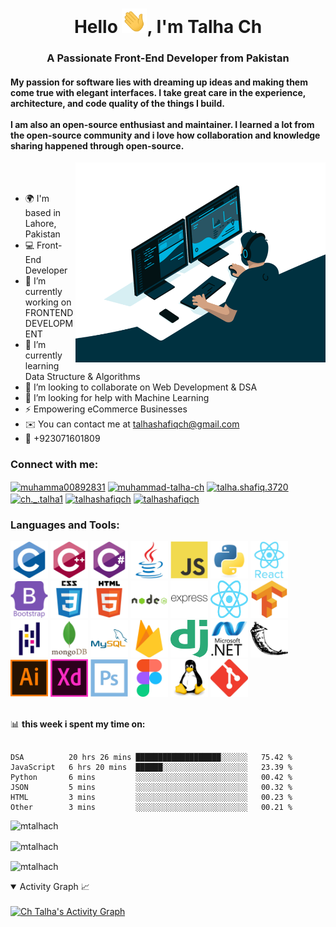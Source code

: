 
<h1 align="center">Hello <img src="https://github.com/mtalhach/mtalhach/blob/main/hello.gif" style="width:40px; display:inline-block;" data-target="animated-image.originalImage">, I'm Talha Ch</h1>

<h3 align="center">A Passionate Front-End Developer from Pakistan</h3>

<h4>My passion for software lies with dreaming up ideas and making them come true with elegant interfaces. I take great care in the experience, architecture, and code quality of the things I build.<br> <br>
I am also an open-source enthusiast and maintainer. I learned a lot from the open-source community and i love how collaboration and knowledge sharing happened through open-source.</h4>

<img align="right" alt="GIF" src="https://github.com/mtalhach/mtalhach/blob/main/code.gif" height="320" style="width: 400px; display: inline-block;" data-target="animated-image.originalImage"><br> <br>

- 🌍  I'm based in Lahore, Pakistan
- 💻 Front-End Developer
- 🔭 I’m currently working on FRONTEND DEVELOPMENT
- 🌱 I’m currently learning Data Structure & Algorithms 
- 👯 I’m looking to collaborate on Web Development & DSA
- 🤔 I’m looking for help with Machine Learning
- ⚡ Empowering eCommerce Businesses
- ✉️  You can contact me at talhashafiqch@gmail.com
- 📱 +923071601809


<h3 align="left">Connect with me:</h3>
<p align="left">
<a href="https://twitter.com/muhamma00892831" target="blank"><img align="center" src="https://raw.githubusercontent.com/rahuldkjain/github-profile-readme-generator/master/src/images/icons/Social/twitter.svg" alt="muhamma00892831" height="30" width="40" /></a>
<a href="https://linkedin.com/in/muhammad-talha-ch" target="blank"><img align="center" src="https://raw.githubusercontent.com/rahuldkjain/github-profile-readme-generator/master/src/images/icons/Social/linked-in-alt.svg" alt="muhammad-talha-ch" height="30" width="40" /></a>
<a href="https://fb.com/talha.shafiq.3720" target="blank"><img align="center" src="https://raw.githubusercontent.com/rahuldkjain/github-profile-readme-generator/master/src/images/icons/Social/facebook.svg" alt="talha.shafiq.3720" height="30" width="40" /></a>
<a href="https://instagram.com/ch._.talha1" target="blank"><img align="center" src="https://raw.githubusercontent.com/rahuldkjain/github-profile-readme-generator/master/src/images/icons/Social/instagram.svg" alt="ch._.talha1" height="30" width="40" /></a>
<a href="https://www.hackerrank.com/talhashafiqch" target="blank"><img align="center" src="https://raw.githubusercontent.com/rahuldkjain/github-profile-readme-generator/master/src/images/icons/Social/hackerrank.svg" alt="talhashafiqch" height="30" width="40" /></a>
<a href="https://www.leetcode.com/talhashafiqch" target="blank"><img align="center" src="https://raw.githubusercontent.com/rahuldkjain/github-profile-readme-generator/master/src/images/icons/Social/leet-code.svg" alt="talhashafiqch" height="30" width="40" /></a>
</p>



<h3 align="left">Languages and Tools:</h3>
<code"><a target="_blank" rel="noopener noreferrer" href="https://github.com/mtalhach/Array-In-C-DSA-"><img src="https://github.com/mtalhach/mtalhach/blob/main/images/c-original.jpg" style="width:60px;height:60px"></a></code>
<code><a target="_blank" rel="noopener noreferrer" href="https://github.com/mtalhach/2D-Array-In-c-DSA-"><img src="https://github.com/mtalhach/mtalhach/blob/main/images/cplusplus-original.jpg" style="width:60px;height:60px"></a></code>
<code><a target="_blank" rel="noopener noreferrer" href="https://github.com/mtalhach/mtalhach/blob/main/images/csharp-original.jpg"><img src="https://github.com/mtalhach/mtalhach/blob/main/images/csharp-original.jpg" style="width:60px;height:60px"></a></code>
<code><a target="_blank" rel="noopener noreferrer" href="https://github.com/mtalhach/JAVA/tree/master/src"><img src="https://github.com/mtalhach/mtalhach/blob/main/images/java-original.jpg" style="width:60px;height:60px"></a></code>
<code><a target="_blank" rel="noopener noreferrer" href="https://github.com/mtalhach/js"><img src="https://github.com/mtalhach/mtalhach/blob/main/images/javascript-original.jpg" style="width:60px;height:60px"></a></code>
<code><a target="_blank" rel="noopener noreferrer" href="https://github.com/mtalhach/mtalhach/blob/main/images/python-original.jpg"><img src="https://github.com/mtalhach/mtalhach/blob/main/images/python-original.jpg" style="width:60px;height:60px"></a></code>
<code><a target="_blank" rel="noopener noreferrer" href="https://github.com/mtalhach/mtalhach/blob/main/images/react-original-wordmark.jpg"><img src="https://github.com/mtalhach/mtalhach/blob/main/images/react-original-wordmark.jpg" style="width:60px;height:60px"></a></code>
<code><a target="_blank" rel="noopener noreferrer" href="https://github.com/mtalhach/BootStrap"><img src="https://github.com/mtalhach/mtalhach/blob/main/images/bootstrap-plain-wordmark.jpg" style="width:60px;height:60px"></a></code>
<code><a target="_blank" rel="noopener noreferrer" href="https://github.com/mtalhach/CSS-Web-Development-"><img src="https://github.com/mtalhach/mtalhach/blob/main/images/css3-original-wordmark.jpg" style="width:60px;height:60px"></a></code>
<code><a target="_blank" rel="noopener noreferrer" href="https://github.com/mtalhach/HTML-Web-Development-"><img src="https://github.com/mtalhach/mtalhach/blob/main/images/html5-original-wordmark.jpg" style="width:60px;height:60px"></a></code>
<code><a target="_blank" rel="noopener noreferrer" href="https://github.com/mtalhach/mtalhach/blob/main/images/nodejs-original-wordmark.jpg"><img src="https://github.com/mtalhach/mtalhach/blob/main/images/nodejs-original-wordmark.jpg" style="width:60px;height:60px"></a></code>
<code><a target="_blank" rel="noopener noreferrer" href="https://github.com/mtalhach/mtalhach/blob/main/images/express-original-wordmark.jpg"><img src="https://github.com/mtalhach/mtalhach/blob/main/images/express-original-wordmark.jpg" style="width:60px;height:60px"></a></code>
<code><a target="_blank" rel="noopener noreferrer" href="https://github.com/mtalhach/mtalhach/blob/main/images/header_logo.jpg"><img src="https://github.com/mtalhach/mtalhach/blob/main/images/header_logo.jpg" style="width:60px;height:60px"></a></code>
<code><a target="_blank" rel="noopener noreferrer" href="https://github.com/mtalhach/mtalhach/blob/main/images/tensorflow-icon.jpg"><img src="https://github.com/mtalhach/mtalhach/blob/main/images/tensorflow-icon.jpg" style="width:60px;height:60px"></a></code>
<code><a target="_blank" rel="noopener noreferrer" href="https://github.com/mtalhach/mtalhach/blob/main/images/pandas-original.jpg"><img src="https://github.com/mtalhach/mtalhach/blob/main/images/pandas-original.jpg" style="width:60px;height:60px"></a></code>
<code><a target="_blank" rel="noopener noreferrer" href="https://github.com/mtalhach/mtalhach/blob/main/images/mongodb-original-wordmark.jpg"><img src="https://github.com/mtalhach/mtalhach/blob/main/images/mongodb-original-wordmark.jpg" style="width:60px;height:60px"></a></code>
<code><a target="_blank" rel="noopener noreferrer" href="https://github.com/mtalhach/mtalhach/blob/main/images/mysql-original-wordmark.jpg"><img src="https://github.com/mtalhach/mtalhach/blob/main/images/mysql-original-wordmark.jpg" style="width:60px;height:60px"></a></code>
<code><a target="_blank" rel="noopener noreferrer" href="https://github.com/mtalhach/mtalhach/blob/main/images/firebase-icon.jpg"><img src="https://github.com/mtalhach/mtalhach/blob/main/images/firebase-icon.jpg" style="width:60px;height:60px"></a></code>
<code><a target="_blank" rel="noopener noreferrer" href="https://github.com/mtalhach/mtalhach/blob/main/images/django.jpg"><img src="https://github.com/mtalhach/mtalhach/blob/main/images/django.jpg" style="width:60px;height:60px"></a></code>
<code><a target="_blank" rel="noopener noreferrer" href="https://github.com/mtalhach/mtalhach/blob/main/images/dot-net-original-wordmark.jpg"><img src="https://github.com/mtalhach/mtalhach/blob/main/images/dot-net-original-wordmark.jpg" style="width:60px;height:60px"></a></code>
<code><a target="_blank" rel="noopener noreferrer" href="https://github.com/mtalhach/mtalhach/blob/main/images/pocoo_flask-icon.jpg"><img src="https://github.com/mtalhach/mtalhach/blob/main/images/pocoo_flask-icon.jpg" style="width:60px;height:60px"></a></code>
<code><a target="_blank" rel="noopener noreferrer" href="https://github.com/mtalhach/mtalhach/blob/main/images/adobe_illustrator-icon.jpg"><img src="https://github.com/mtalhach/mtalhach/blob/main/images/adobe_illustrator-icon.jpg" style="width:60px;height:60px"></a></code>
<code><a target="_blank" rel="noopener noreferrer" href="https://github.com/mtalhach/mtalhach/blob/main/images/adobe-xd.jpg"><img src="https://github.com/mtalhach/mtalhach/blob/main/images/adobe-xd.jpg" style="width:60px;height:60px"></a></code>
<code><a target="_blank" rel="noopener noreferrer" href="https://github.com/mtalhach/mtalhach/blob/main/images/photoshop-line.jpg"><img src="https://github.com/mtalhach/mtalhach/blob/main/images/photoshop-line.jpg" style="width:60px;height:60px"></a></code>
<code><a target="_blank" rel="noopener noreferrer" href="https://www.figma.com/files/recent?fuid=1093636169233125088"><img src="https://github.com/mtalhach/mtalhach/blob/main/images/figma-icon.jpg" style="width:60px;height:60px"></a></code>
<code><a target="_blank" rel="noopener noreferrer" href="https://www.linux.org/"><img src="https://github.com/mtalhach/mtalhach/blob/main/images/linux-original.jpg" style="width:60px;height:60px"></a></code>
<code><a target="_blank" rel="noopener noreferrer" href="https://github.com/mtalhach"><img src="https://github.com/mtalhach/mtalhach/blob/main/images/git-scm-icon.jpg" style="width:60px;height:60px"></a></code> <br><br>


<p>📊 <strong> this week i spent my time on:</strong></p>
<div class="snippet-clipboard-content"><pre class="notranslate"><code>
DSA          20 hrs 26 mins ███████████████████░░░░░░   75.42 %
JavaScript   6 hrs 20 mins  ██████░░░░░░░░░░░░░░░░░░░   23.39 % 
Python       6 mins         ░░░░░░░░░░░░░░░░░░░░░░░░░   00.42 %
JSON         5 mins         ░░░░░░░░░░░░░░░░░░░░░░░░░   00.32 %
HTML         3 mins         ░░░░░░░░░░░░░░░░░░░░░░░░░   00.23 %
Other        3 mins         ░░░░░░░░░░░░░░░░░░░░░░░░░   00.21 %
</code></pre></div>

<p><img src="https://github-readme-stats.vercel.app/api/top-langs?username=mtalhach&show_icons=true&locale=en&layout=compact" alt="mtalhach" /></p>

<p><img align="center" src="https://github-readme-stats.vercel.app/api?username=mtalhach&show_icons=true&locale=en" alt="mtalhach" /></p>

<p><img align="center" src="https://github-readme-streak-stats.herokuapp.com/?user=mtalhach&" alt="mtalhach" /></p>



<details open="">
  <summary>Activity Graph 📈</summary>
  <br>
<a href="https://github.com/mtalhach"><img alt="Ch Talha's Activity Graph" src="https://camo.githubusercontent.com/e737e5a8419d67d2d26b0d49ceb35bfdcaa5fe5249de9df72beaac370c772a51/68747470733a2f2f61637469766974792d67726170682e6865726f6b756170702e636f6d2f67726170682f3f757365726e616d653d727a617368616b6572692662675f636f6c6f723d66666626636f6c6f723d303030266c696e653d30304536373626706f696e743d30303026686964655f626f726465723d74727565" data-canonical-src="https://mtalhach.github.io/graph/?username=rzashakeri&amp;bg_color=fff&amp;color=000&amp;line=00E676&amp;point=000&amp;hide_border=true" style="max-width: 100%;"></a>
</details>
